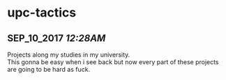 # upc-tactics

## SEP_10_2017  *12:28AM* 
Projects along my studies in my university.<br />
This gonna be easy when i see back 
but now every part of these projects are going to be hard as fuck.
